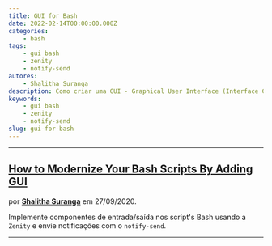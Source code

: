 ```yaml
---
title: GUI for Bash
date: 2022-02-14T00:00:00.000Z
categories:
    - bash
tags:
    - gui bash
    - zenity
    - notify-send
autores:
    - Shalitha Suranga
description: Como criar uma GUI - Graphical User Interface (Interface Gráfica do Usuário) para os script's em Bash.
keywords:
    - gui bash
    - zenity
    - notify-send
slug: gui-for-bash
---
```


---

## [How to Modernize Your Bash Scripts By Adding GUI](https://medium.com/swlh/how-to-modernize-your-bash-scripts-by-adding-gui-cba613a34cb7)

por [**Shalitha Suranga**](/autores/shalitha-suranga/) em 27/09/2020.

Implemente componentes de entrada/saída nos script's Bash usando a `Zenity` e envie notificações com o `notify-send`.

---
